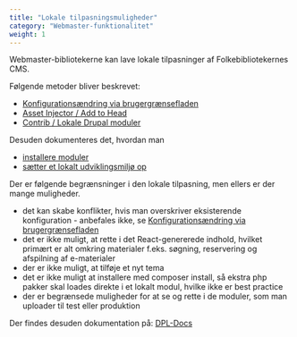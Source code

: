 ```yaml
---
title: "Lokale tilpasningsmuligheder"
category: "Webmaster-funktionalitet"
weight: 1
---
```


Webmaster-bibliotekerne kan lave lokale tilpasninger af Folkebibliotekernes CMS.

Følgende metoder bliver beskrevet:

- [Konfigurationsændring via brugergrænsefladen](https://www.folkebibliotekernescms.dk/main/webmasterplanen/konfigurationsaendringer-via-gui/)
- [Asset Injector / Add to Head](https://www.folkebibliotekernescms.dk/main/webmasterplanen/asset-injector/) 
- [Contrib / Lokale Drupal moduler](https://www.folkebibliotekernescms.dk/main/webmasterplanen/lokal-moduludvikling/)

Desuden dokumenteres det, hvordan man 

- [installere moduler](https://www.folkebibliotekernescms.dk/main/webmasterplanen/installation-af-moduler/)
- [sætter et lokalt udviklingsmiljø op](https://www.folkebibliotekernescms.dk/main/webmasterplanen/udviklingsmiljoe/)

Der er følgende begrænsninger i den lokale tilpasning, men ellers er der mange muligheder.

- det kan skabe konflikter, hvis man overskriver eksisterende konfiguration - anbefales ikke, se [Konfigurationsændring via brugergrænsefladen](https://www.folkebibliotekernescms.dk/main/webmasterplanen/konfigurationsaendringer-via-gui/)
- det er ikke muligt, at rette i det React-genererede indhold, hvilket primært er alt omkring materialer f.eks. søgning, reservering og afspilning af e-materialer
- der er ikke muligt, at tilføje et nyt tema
- det er ikke muligt at installere med composer install, så ekstra php pakker skal loades direkte i et lokalt modul, hvilke ikke er best practice
- der er begrænsede muligheder for at se og rette i de moduler, som man uploader til test eller produktion

Der findes desuden dokumentation på:
[DPL-Docs](https://danskernesdigitalebibliotek.github.io/dpl-docs/)
